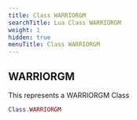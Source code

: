 ```yaml
---
title: Class WARRIORGM
searchTitle: Lua Class WARRIORGM
weight: 1
hidden: true
menuTitle: Class WARRIORGM
---
```

## WARRIORGM

This represents a WARRIORGM Class
```lua
Class.WARRIORGM
```